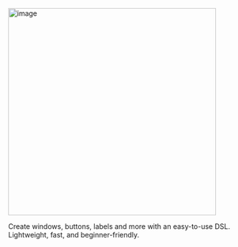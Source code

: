 <img width="420" height="420" alt="image" src="https://github.com/user-attachments/assets/7b6d8993-2d3d-4f86-a02d-3477556ede19" />

Create windows, buttons, labels and more with an easy-to-use DSL. Lightweight, fast, and beginner-friendly.
